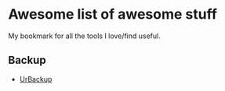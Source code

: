 # Awesome list of awesome stuff

My bookmark for all the tools I love/find useful.

## Backup

- [UrBackup](https://www.urbackup.org/)
